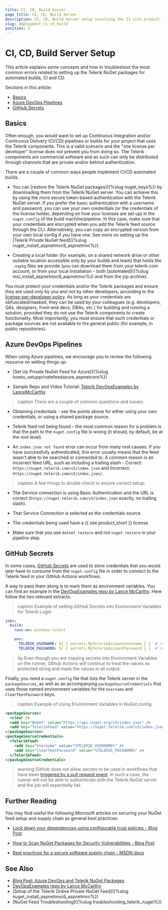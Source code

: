 ```yaml
---
title: CI, CD, Build Server
page_title: CI, CD, Build Server
description: CI, CD, Build Server setup involving the {{ site.product }}.
slug: deployment_ci_cd_build
position: 1
---
```


# CI, CD, Build Server Setup

This article explains some concepts and how to troubleshoot the most common errors related to setting up the Telerik NuGet packages for automated builds, CI and CD.

Sections in this article:


* [Basics](#basics)
* [Azure DevOps Pipelines](#azure-devops-pipelines)
* [GitHub Secrets](#github-secrets)

## Basics

Often enough, you would want to set up Continuous Integration and/or Continuous Delivery (CI/CD) pipelines or builds for your project that uses the Telerik components. This is a valid scenario and the "one license per developer" license does not prevent you from doing so. The Telerik components are commercial software and as such can only be distributed through channels that are private and/or behind authentication.

There are a couple of common ways people implement CI/CD automated builds.

* You can [restore the Telerik NuGet packages]({%slug nuget_keys%}) by downloading them from the Telerik NuGet server. You can achieve this by using the more secure token-based authentication with the Telerik NuGet server. If you prefer the basic authentication with a username and password, you can use your own credentials (or the credentials of the license holder, depending on how your licenses are set up) in the `nuget.config` of the build machine/pipeline. In this case, make sure that your credentials are encrypted when you add the Telerik feed source through the CLI. Alternatively, you can copy an encrypted version from your own local config if you have one. See more on setting up the [Telerik Private NuGet feed]({%slug nuget_install_aspnetmvc6_aspnetmvc%}).

* Creating a local folder (for example, on a shared network drive or other suitable location accessible only by your builds and team) that holds the `.nupkg` files we provide (you can download them from your telerik.com account, or from your local installation - both [automated]({%slug msi_install_aspnetmvc6_aspnetmvc%}) and from the zip archive).

You must protect your credentials and/or the Telerik packages and ensure they are used only by you and not by other developers, according to the [license-per-developer policy](https://www.telerik.com/purchase/license-agreement/kendo-ui). As long as your credentials are obfuscated/masked, they can be used by your colleagues (e.g. developers, QAs, designers, front-end devs, DBAs, etc.) for building and running a solution, provided they do not use the Telerik components to create functionality. Most importantly, you must ensure that such credentials or package sources are not available to the general public (for example, in public repositories). 


## Azure DevOps Pipelines

When using Azure pipelines, we encourage you to review the following resource on setting things up:

* [Set Up Private NuGet Feed for Azure]({%slug howto_setupprivatefeedazure_aspnetcore%})

* Sample Repo and Video Tutorial: [Telerik DevOpsExamples by LanceMcCarthy](https://github.com/LanceMcCarthy/DevOpsExamples)

>caption There are a couple of common questions and issues:

* Obtaining credentials - see the points above for either using your own credentials, or using a shared package source.

* Telerik feed not being found - the most common reason for a problem is that the path to the `nuget.config` file is wrong (it should, by default, be at the root level).

* An `index.json not found` error can occur from many root causes. If you have successfully authenticated, this error usually means that the feed wasn't able to be searched or connected to. A common reason is an incorrect feed URL, such as including a trailing slash - Correct: `https://nuget.telerik.com/v3/index.json` and Incorrect: `https://nuget.telerik.com/v3/index.json/`.

>caption A few things to double check to ensure correct setup:

* The Service connection is using Basic Authentication and the URL is correct (`https://nuget.telerik.com/v3/index.json` exactly, no trailing slash).

* That Service Connection is selected as the credentials source.

* The credentials being used have a {{ site.product_short }} license.

* Make sure that you use `dotnet restore` and not `nuget restore` in your pipeline step.


## GitHub Secrets

In some cases, [GitHub Secrets](https://docs.github.com/en/actions/configuring-and-managing-workflows/creating-and-storing-encrypted-secrets) are used to store credentials that you would later have to consume from the `nuget.config` file in order to connect to the Telerik feed in your GitHub Actions workflows.

A way to pass them along is to mark them as environment variables. You can find an example in the [DevOpsExamples repo by Lance McCarthy](https://github.com/LanceMcCarthy/DevOpsExamples). Here follow the two relevant extracts.

>caption Example of setting GitHub Secrets into Environment Variables for Telerik Login

````YAML
jobs:
  build:
    runs-on: windows-latest

    env:
      TELERIK_USERNAME: ${ { secrets.MyTelerikAccountUsername } }  # remove the space between the brackets
      TELERIK_PASSWORD: ${ { secrets.MyTelerikAccountPassword } }  # remove the space between the brackets

````

>tip Even though you are copying secrets into Environment Variables on the runner, Github Actions will continue to treat the values as protected string and mask the values in all output.

Finally, you need a `nuget.config` file that lists the Telerik server in the `packageSources`, as well as an accompanying `packageSourceCredentials` that uses those named environment variables for the `Username` and `ClearTextPassword` keys.

>caption Example of Using Environment Variables in NuGet.config

````XML
<packageSources>
  <clear />
  <add key="NuGet" value="https://api.nuget.org/v3/index.json" />
  <add key="TelerikFeed" value="https://nuget.telerik.com/v3/index.json" />
</packageSources>
<packageSourceCredentials>
  <TelerikFeed>
    <add key="Username" value="%TELERIK_USERNAME%" />
    <add key="ClearTextPassword" value="%TELERIK_PASSWORD%" />
  </TelerikFeed>
</packageSourceCredentials>
````

>warning GitHub does not allow secrets to be used in workflows that have been [triggered by a pull request event](https://docs.github.com/en/actions/reference/events-that-trigger-workflows). In such a case, the runner will not be able to authenticate with the Telerik NuGet server and the job will expectedly fail.



## Further Reading

You may find useful the following Microsoft articles on securing your NuGet feed setup and supply chain as general best practices:

* [Lock down your dependencies using configurable trust policies - Blog Post](https://devblogs.microsoft.com/nuget/lock-down-your-dependencies-using-configurable-trust-policies/)

* [How to Scan NuGet Packages for Security Vulnerabilities - Blog Post](https://devblogs.microsoft.com/nuget/how-to-scan-nuget-packages-for-security-vulnerabilities/)

* [Best practices for a secure software supply chain - MSDN docs](https://docs.microsoft.com/en-us/nuget/concepts/security-best-practices)

## See Also

* [Blog Post: Azure DevOps and Telerik NuGet Packages](https://www.telerik.com/blogs/azure-devops-and-telerik-nuget-packages)
* [DevOpsExamples repo by Lance McCarthy](https://github.com/LanceMcCarthy/DevOpsExamples)
* [Setup of the Telerik Online Private NuGet Feed]({%slug nuget_install_aspnetmvc6_aspnetmvc%})
* [NuGet Feed Troubleshooting]({%slug troubleshooting_telerik_nuget%})

